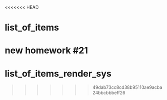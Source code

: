 <<<<<<< HEAD
# list_of_items
new homework #21
=======
# list_of_items_render_sys
>>>>>>> 49dab73cc8cd38b95110ae9acba24bbcbbbeff26
